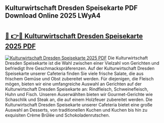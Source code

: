 ## Kulturwirtschaft Dresden Speisekarte PDF Download Online 2025 LWyA4

# <h2><a href="http://gc829m.nevu.top/?p=Kulturwirtschaft+Dresden+Speisekarte">🔗 👉🔴 Kulturwirtschaft Dresden Speisekarte 2025 PDF</a></h2>

[![Kulturwirtschaft Dresden Speisekarte 2025 PDF](https://i.imgur.com/dBaPXMq.png)](http://gc829m.nevu.top/?p=Kulturwirtschaft+Dresden+Speisekarte)
Die Kulturwirtschaft Dresden Speisekarte ist die Wahl zwischen einer Vielzahl von Gerichten und befriedigt Ihre Geschmackspräferenzen. Auf der Kulturwirtschaft Dresden Speisekarte unserer Cafeteria finden Sie viele frische Salate, die aus frischem Gemüse und Obst zubereitet werden. Für diejenigen, die Fleisch mögen, bieten wir eine umfangreiche Auswahl an Gerichten auf der Kulturwirtschaft Dresden Speisekarte an: Rindfleisch, Schweinefleisch, Huhn und Fisch. Unseren Auserwählten bieten wir Gourmet-Gerichte wie Schaschlik und Steak an, die auf einem Holzfeuer zubereitet werden. Die Kulturwirtschaft Dresden Speisekarte unserer Cafeteria bietet eine große Auswahl an Desserts, von traditionellen Kuchen und Kuchen bis hin zu exquisiten Crème Brûlée und Schokoladenrutschen.
